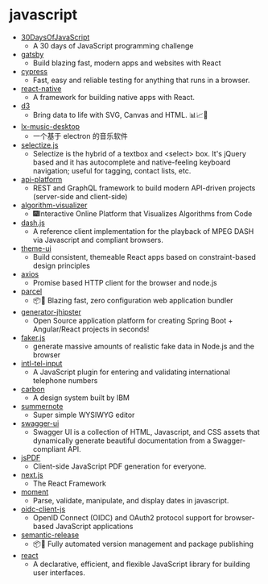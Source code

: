 # javascript
- [30DaysOfJavaScript](https://github.com/Asabeneh/30DaysOfJavaScript)
  - A 30 days of JavaScript programming challenge
- [gatsby](https://github.com/gatsbyjs/gatsby)
  - Build blazing fast, modern apps and websites with React
- [cypress](https://github.com/cypress-io/cypress)
  - Fast, easy and reliable testing for anything that runs in a browser.
- [react-native](https://github.com/facebook/react-native)
  - A framework for building native apps with React.
- [d3](https://github.com/d3/d3)
  - Bring data to life with SVG, Canvas and HTML. 📊📈🎉
- [lx-music-desktop](https://github.com/lyswhut/lx-music-desktop)
  - 一个基于 electron 的音乐软件
- [selectize.js](https://github.com/selectize/selectize.js)
  - Selectize is the hybrid of a textbox and \<select> box. It's jQuery based and it has autocomplete and native-feeling keyboard navigation; useful for tagging, contact lists, etc.
- [api-platform](https://github.com/api-platform/api-platform)
  - REST and GraphQL framework to build modern API-driven projects (server-side and client-side)
- [algorithm-visualizer](https://github.com/algorithm-visualizer/algorithm-visualizer)
  - 🎆Interactive Online Platform that Visualizes Algorithms from Code
- [dash.js](https://github.com/Dash-Industry-Forum/dash.js)
  - A reference client implementation for the playback of MPEG DASH via Javascript and compliant browsers.
- [theme-ui](https://github.com/system-ui/theme-ui)
  - Build consistent, themeable React apps based on constraint-based design principles
- [axios](https://github.com/axios/axios)
  - Promise based HTTP client for the browser and node.js
- [parcel](https://github.com/parcel-bundler/parcel)
  - 📦🚀 Blazing fast, zero configuration web application bundler
- [generator-jhipster](https://github.com/jhipster/generator-jhipster)
  - Open Source application platform for creating Spring Boot + Angular/React projects in seconds!
- [faker.js](https://github.com/Marak/faker.js)
  - generate massive amounts of realistic fake data in Node.js and the browser
- [intl-tel-input](https://github.com/jackocnr/intl-tel-input)
  - A JavaScript plugin for entering and validating international telephone numbers
- [carbon](https://github.com/carbon-design-system/carbon)
  - A design system built by IBM
- [summernote](https://github.com/summernote/summernote)
  - Super simple WYSIWYG editor
- [swagger-ui](https://github.com/swagger-api/swagger-ui)
  - Swagger UI is a collection of HTML, Javascript, and CSS assets that dynamically generate beautiful documentation from a Swagger-compliant API.
- [jsPDF](https://github.com/MrRio/jsPDF)
  - Client-side JavaScript PDF generation for everyone.
- [next.js](https://github.com/zeit/next.js)
  - The React Framework
- [moment](https://github.com/moment/moment)
  - Parse, validate, manipulate, and display dates in javascript.
- [oidc-client-js](https://github.com/IdentityModel/oidc-client-js)
  - OpenID Connect (OIDC) and OAuth2 protocol support for browser-based JavaScript applications
- [semantic-release](https://github.com/semantic-release/semantic-release)
  - 📦🚀 Fully automated version management and package publishing
- [react](https://github.com/facebook/react)
  - A declarative, efficient, and flexible JavaScript library for building user interfaces.
